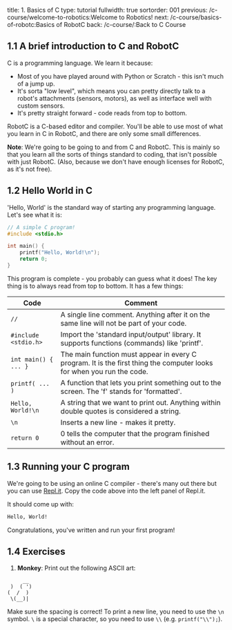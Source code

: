title: 1. Basics of C
type: tutorial
fullwidth: true
sortorder: 001
previous: /c-course/welcome-to-robotics:Welcome to Robotics!
next: /c-course/basics-of-robotc:Basics of RobotC
back: /c-course/:Back to C Course

## 1.1 A brief introduction to C and RobotC
C is a programming language. We learn it because:

 - Most of you have played around with Python or Scratch - this isn't much of a jump up.
 - It's sorta "low level", which means you can pretty directly talk to a robot's attachments (sensors, motors), as well as interface well with custom sensors.
 - It's pretty straight forward - code reads from top to bottom.

RobotC is a C-based editor and compiler. You'll be able to use most of what you learn in C in RobotC, and there are only some small differences.

**Note**: We're going to be going to and from C and RobotC. This is mainly so that you learn all the sorts of things standard to coding, that isn't possible with just RobotC. (Also, because we don't have enough licenses for RobotC, as it's not free).

## 1.2 Hello World in C
'Hello, World' is the standard way of starting any programming language. Let's see what it is:
```cpp
// A simple C program!
#include <stdio.h>

int main() {
    printf("Hello, World!\n");
    return 0;
}
```

This program is complete - you probably can guess what it does! The key thing is to always read from top to bottom. It has a few things:

| Code | Comment |
|------|---------|
| `//` | A single line comment. Anything after it on the same line will not be part of your code. |
| `#include <stdio.h>` | Import the 'standard input/output' library. It supports functions (commands) like 'printf'. |
| `int main() { ... }` | The main function must appear in every C program. It is the first thing the computer looks for when you run the code. |
| `printf( ... )` | A function that lets you print something out to the screen. The 'f' stands for 'formatted'. |
| `Hello, World!\n` | A string that we want to print out. Anything within double quotes is considered a string. |
| `\n` | Inserts a new line - makes it pretty. |
| `return 0` | 0 tells the computer that the program finished without an error. |

## 1.3 Running your C program
We're going to be using an online C compiler - there's many out there but you can use [Repl.it](https://repl.it/languages/c). Copy the code above into the left panel of Repl.it. 

It should come up with:
```bash
Hello, World!
```

Congratulations, you've written and run your first program!

## 1.4 Exercises
1. **Monkey**: Print out the following ASCII art:
```
     __
 )  ( ')
(  /  )
 \(__)|
```
Make sure the spacing is correct! To print a new line, you need to use the `\n` symbol. `\` is a special character, so you need to use `\\` (e.g. `printf("\\");`).
